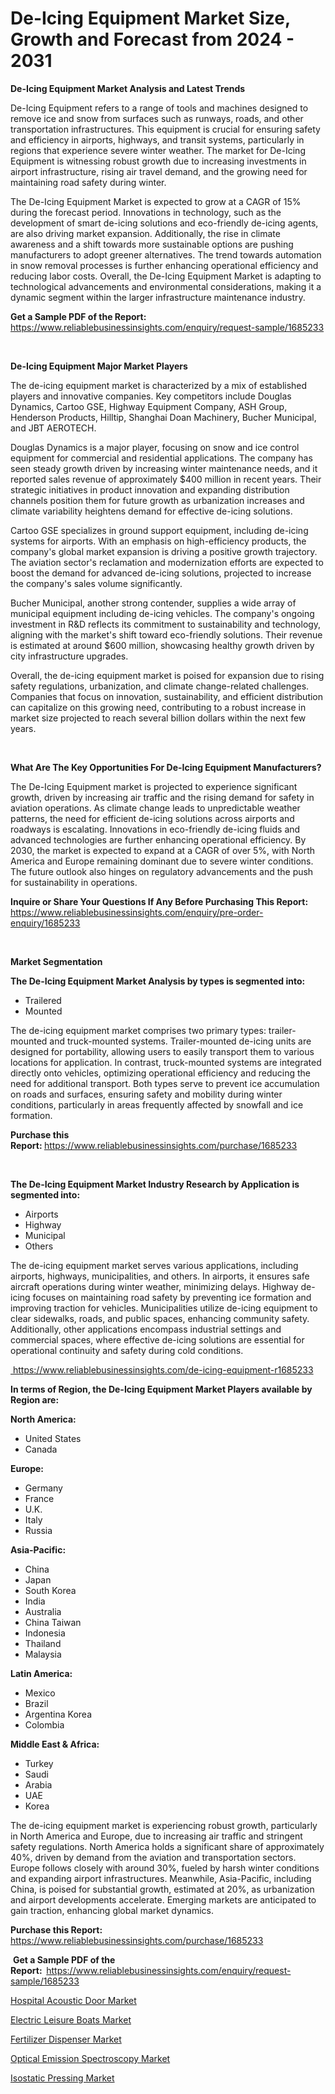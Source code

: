 <p><h1>De-Icing Equipment Market Size, Growth and Forecast from 2024 - 2031</h1></p><p><strong>De-Icing Equipment Market Analysis and Latest Trends</strong></p>
<p><p>De-Icing Equipment refers to a range of tools and machines designed to remove ice and snow from surfaces such as runways, roads, and other transportation infrastructures. This equipment is crucial for ensuring safety and efficiency in airports, highways, and transit systems, particularly in regions that experience severe winter weather. The market for De-Icing Equipment is witnessing robust growth due to increasing investments in airport infrastructure, rising air travel demand, and the growing need for maintaining road safety during winter.</p><p>The De-Icing Equipment Market is expected to grow at a CAGR of 15% during the forecast period. Innovations in technology, such as the development of smart de-icing solutions and eco-friendly de-icing agents, are also driving market expansion. Additionally, the rise in climate awareness and a shift towards more sustainable options are pushing manufacturers to adopt greener alternatives. The trend towards automation in snow removal processes is further enhancing operational efficiency and reducing labor costs. Overall, the De-Icing Equipment Market is adapting to technological advancements and environmental considerations, making it a dynamic segment within the larger infrastructure maintenance industry.</p></p>
<p><strong>Get a Sample PDF of the Report:&nbsp;</strong> <a href="https://www.reliablebusinessinsights.com/enquiry/request-sample/1685233?utm_campaign=41&utm_medium=2&utm_source=Github&utm_content=ia&utm_term=16102024&utm_id=de-icing-equipment">https://www.reliablebusinessinsights.com/enquiry/request-sample/1685233</a></p>
<p>&nbsp;</p>
<p><strong>De-Icing Equipment Major Market Players</strong></p>
<p><p>The de-icing equipment market is characterized by a mix of established players and innovative companies. Key competitors include Douglas Dynamics, Cartoo GSE, Highway Equipment Company, ASH Group, Henderson Products, Hilltip, Shanghai Doan Machinery, Bucher Municipal, and JBT AEROTECH.</p><p>Douglas Dynamics is a major player, focusing on snow and ice control equipment for commercial and residential applications. The company has seen steady growth driven by increasing winter maintenance needs, and it reported sales revenue of approximately $400 million in recent years. Their strategic initiatives in product innovation and expanding distribution channels position them for future growth as urbanization increases and climate variability heightens demand for effective de-icing solutions.</p><p>Cartoo GSE specializes in ground support equipment, including de-icing systems for airports. With an emphasis on high-efficiency products, the company's global market expansion is driving a positive growth trajectory. The aviation sector's reclamation and modernization efforts are expected to boost the demand for advanced de-icing solutions, projected to increase the company's sales volume significantly.</p><p>Bucher Municipal, another strong contender, supplies a wide array of municipal equipment including de-icing vehicles. The company's ongoing investment in R&D reflects its commitment to sustainability and technology, aligning with the market's shift toward eco-friendly solutions. Their revenue is estimated at around $600 million, showcasing healthy growth driven by city infrastructure upgrades.</p><p>Overall, the de-icing equipment market is poised for expansion due to rising safety regulations, urbanization, and climate change-related challenges. Companies that focus on innovation, sustainability, and efficient distribution can capitalize on this growing need, contributing to a robust increase in market size projected to reach several billion dollars within the next few years.</p></p>
<p>&nbsp;</p>
<p><strong>What Are The Key Opportunities For De-Icing Equipment Manufacturers?</strong></p>
<p><p>The De-Icing Equipment market is projected to experience significant growth, driven by increasing air traffic and the rising demand for safety in aviation operations. As climate change leads to unpredictable weather patterns, the need for efficient de-icing solutions across airports and roadways is escalating. Innovations in eco-friendly de-icing fluids and advanced technologies are further enhancing operational efficiency. By 2030, the market is expected to expand at a CAGR of over 5%, with North America and Europe remaining dominant due to severe winter conditions. The future outlook also hinges on regulatory advancements and the push for sustainability in operations.</p></p>
<p><strong>Inquire or Share Your Questions If Any Before Purchasing This Report:</strong> <a href="https://www.reliablebusinessinsights.com/enquiry/pre-order-enquiry/1685233?utm_campaign=41&utm_medium=2&utm_source=Github&utm_content=ia&utm_term=16102024&utm_id=de-icing-equipment">https://www.reliablebusinessinsights.com/enquiry/pre-order-enquiry/1685233</a></p>
<p>&nbsp;</p>
<p><strong>Market Segmentation</strong></p>
<p><strong>The De-Icing Equipment Market Analysis by types is segmented into:</strong></p>
<p><ul><li>Trailered</li><li>Mounted</li></ul></p>
<p><p>The de-icing equipment market comprises two primary types: trailer-mounted and truck-mounted systems. Trailer-mounted de-icing units are designed for portability, allowing users to easily transport them to various locations for application. In contrast, truck-mounted systems are integrated directly onto vehicles, optimizing operational efficiency and reducing the need for additional transport. Both types serve to prevent ice accumulation on roads and surfaces, ensuring safety and mobility during winter conditions, particularly in areas frequently affected by snowfall and ice formation.</p></p>
<p><strong>Purchase this Report:&nbsp;</strong><a href="https://www.reliablebusinessinsights.com/purchase/1685233?utm_campaign=41&utm_medium=2&utm_source=Github&utm_content=ia&utm_term=16102024&utm_id=de-icing-equipment">https://www.reliablebusinessinsights.com/purchase/1685233</a></p>
<p>&nbsp;</p>
<p><strong>The De-Icing Equipment Market Industry Research by Application is segmented into:</strong></p>
<p><ul><li>Airports</li><li>Highway</li><li>Municipal</li><li>Others</li></ul></p>
<p><p>The de-icing equipment market serves various applications, including airports, highways, municipalities, and others. In airports, it ensures safe aircraft operations during winter weather, minimizing delays. Highway de-icing focuses on maintaining road safety by preventing ice formation and improving traction for vehicles. Municipalities utilize de-icing equipment to clear sidewalks, roads, and public spaces, enhancing community safety. Additionally, other applications encompass industrial settings and commercial spaces, where effective de-icing solutions are essential for operational continuity and safety during cold conditions.</p></p>
<p><a href="https://www.reliablebusinessinsights.com/de-icing-equipment-r1685233?utm_campaign=41&utm_medium=2&utm_source=Github&utm_content=ia&utm_term=16102024&utm_id=de-icing-equipment">&nbsp;https://www.reliablebusinessinsights.com/de-icing-equipment-r1685233</a></p>
<p><strong>In terms of Region, the De-Icing Equipment Market Players available by Region are:</strong></p>
<p>
    <p> <strong> North America: </strong>
        <ul>
            <li>United States</li>
            <li>Canada</li>
        </ul>
        </p> 
    <p> <strong> Europe: </strong>
        <ul>
            <li>Germany</li>
            <li>France</li>
            <li>U.K.</li>
            <li>Italy</li>
            <li>Russia</li>
        </ul>
        </p> 
    <p> <strong> Asia-Pacific: </strong>
        <ul>
            <li>China</li>
            <li>Japan</li>
            <li>South Korea</li>
            <li>India</li>
            <li>Australia</li>
            <li>China Taiwan</li>
            <li>Indonesia</li>
            <li>Thailand</li>
            <li>Malaysia</li>
        </ul>
        </p> 
    <p> <strong> Latin America: </strong>
        <ul>
            <li>Mexico</li>
            <li>Brazil</li>
            <li>Argentina Korea</li>
            <li>Colombia</li>
        </ul>
        </p> 
    <p> <strong> Middle East & Africa: </strong>
        <ul>
            <li>Turkey</li>
            <li>Saudi</li>
            <li>Arabia</li>
            <li>UAE</li>
            <li>Korea</li>
        </ul>
    </p>
    </p>
<p><p>The de-icing equipment market is experiencing robust growth, particularly in North America and Europe, due to increasing air traffic and stringent safety regulations. North America holds a significant share of approximately 40%, driven by demand from the aviation and transportation sectors. Europe follows closely with around 30%, fueled by harsh winter conditions and expanding airport infrastructures. Meanwhile, Asia-Pacific, including China, is poised for substantial growth, estimated at 20%, as urbanization and airport developments accelerate. Emerging markets are anticipated to gain traction, enhancing global market dynamics.</p></p>
<p><strong>Purchase this Report: </strong><a href="https://www.reliablebusinessinsights.com/purchase/1685233?utm_campaign=41&utm_medium=2&utm_source=Github&utm_content=ia&utm_term=16102024&utm_id=de-icing-equipment">https://www.reliablebusinessinsights.com/purchase/1685233</a></p>
<p>&nbsp;<strong>Get a Sample PDF of the Report:&nbsp;&nbsp;</strong><a href="https://www.reliablebusinessinsights.com/enquiry/request-sample/1685233?utm_campaign=41&utm_medium=2&utm_source=Github&utm_content=ia&utm_term=16102024&utm_id=de-icing-equipment">https://www.reliablebusinessinsights.com/enquiry/request-sample/1685233</a></p>
<p><strong></strong></p>
<p><p><a href="https://github.com/aiko92han/Market-Research-Report-List-1/blob/main/hospital-acoustic-door-market.md?utm_campaign=41&utm_medium=2&utm_source=Github&utm_content=ia&utm_term=16102024&utm_id=de-icing-equipment">Hospital Acoustic Door Market</a></p><p><a href="https://www.linkedin.com/pulse/global-electric-leisure-boats-market-analysis-key-trends-future-3x13c?trk=public_post_embed_feed-article-content&utm_campaign=41&utm_medium=2&utm_source=Github&utm_content=ia&utm_term=16102024&utm_id=de-icing-equipment">Electric Leisure Boats Market</a></p><p><a href="https://github.com/michaelhall412/Market-Research-Report-List-1/blob/main/fertilizer-dispenser-market.md?utm_campaign=41&utm_medium=2&utm_source=Github&utm_content=ia&utm_term=16102024&utm_id=de-icing-equipment">Fertilizer Dispenser Market</a></p><p><a href="https://issuu.com/reportprime-2/docs/optical-emission-spectroscopy-marke_8ab85f4cee0bce?utm_campaign=41&utm_medium=2&utm_source=Github&utm_content=ia&utm_term=16102024&utm_id=de-icing-equipment">Optical Emission Spectroscopy Market</a></p><p><a href="https://issuu.com/reportprime-2/docs/isostatic-pressing-market-size-2030_698c3cea96fbfc?utm_campaign=41&utm_medium=2&utm_source=Github&utm_content=ia&utm_term=16102024&utm_id=de-icing-equipment">Isostatic Pressing Market</a></p></p>